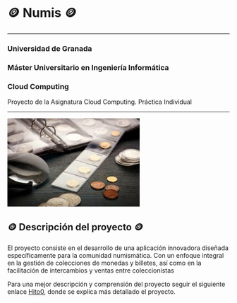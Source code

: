 # :coin: Numis :coin:

---

### Universidad de Granada
### Máster Universitario en Ingeniería Informática
### Cloud Computing

Proyecto de la Asignatura Cloud Computing. Práctica Individual

---

<img src="./docs/img/images.jpeg" alt="drawing" width="300"/>

## :coin: Descripción del proyecto :coin:

El proyecto consiste en el desarrollo de una aplicación innovadora diseñada específicamente para la comunidad numismática. Con un enfoque integral en la gestión de colecciones de monedas y billetes, así como en la facilitación de intercambios y ventas entre coleccionistas

Para una mejor descripción y comprensión del proyecto seguir el siguiente enlace [Hito0](/docs/hitos/hito0/hito0.md), donde se explica más detallado el proyecto. 
